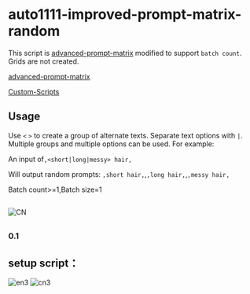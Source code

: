 # auto1111-improved-prompt-matrix-random

This script is [advanced-prompt-matrix](https://github.com/GRMrGecko/stable-diffusion-webui-automatic/blob/advanced_matrix/scripts/advanced_prompt_matrix.py) modified to support `batch count`. Grids are not created.  

[advanced-prompt-matrix](https://github.com/ArrowM/auto1111-improved-prompt-matrix)

[Custom-Scripts](https://github.com/AUTOMATIC1111/stable-diffusion-webui/wiki/Custom-Scripts)

## Usage

Use `<` `>` to create a group of alternate texts. Separate text options with `|`. Multiple groups and multiple options can be used. For example:

An input of`,<short|long|messy> hair,` 

Will output random prompts: `,short hair,`,`,long hair,`,`,messy hair,`

Batch count>=1,Batch size=1

##
 ##

 ##

 ##

![CN](https://github.com/huiyao8761380/auto1111-improved-prompt-matrix-random/blob/main/cn1.png)
##

 ### 0.1
 
 ## setup script：
 ![en3](https://github.com/huiyao8761380/auto1111-improved-prompt-matrix-random/blob/main/en3.png)
 ![cn3](https://github.com/huiyao8761380/auto1111-improved-prompt-matrix-random/blob/main/cn3.png)
